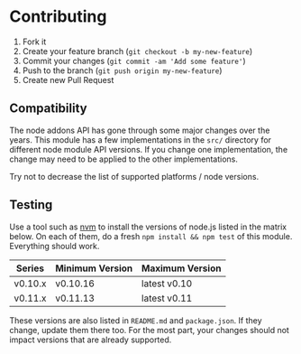 Contributing
============

1. Fork it
2. Create your feature branch (`git checkout -b my-new-feature`)
3. Commit your changes (`git commit -am 'Add some feature'`)
4. Push to the branch (`git push origin my-new-feature`)
5. Create new Pull Request

Compatibility
-------------

The node addons API has gone through some major changes over the years.
This module has a few implementations in the `src/` directory for
different node module API versions. If you change one implementation,
the change may need to be applied to the other implementations.

Try not to decrease the list of supported platforms / node versions.

Testing
-------

Use a tool such as [nvm](https://github.com/creationix/nvm) to install
the versions of node.js listed in the matrix below. On each of them,
do a fresh `npm install && npm test` of this module. Everything should
work.

| Series  | Minimum Version | Maximum Version |
| ------- | --------------- | --------------- |
| v0.10.x |        v0.10.16 |    latest v0.10 |
| v0.11.x |        v0.11.13 |    latest v0.11 |

These versions are also listed in `README.md` and `package.json`. If
they change, update them there too. For the most part, your changes
should not impact versions that are already supported.
